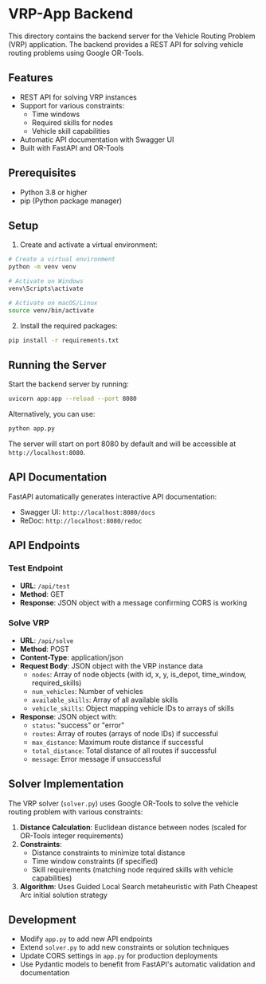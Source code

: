 # VRP-App Backend

This directory contains the backend server for the Vehicle Routing Problem (VRP) application. The backend provides a REST API for solving vehicle routing problems using Google OR-Tools.

## Features

- REST API for solving VRP instances
- Support for various constraints:
  - Time windows
  - Required skills for nodes
  - Vehicle skill capabilities
- Automatic API documentation with Swagger UI
- Built with FastAPI and OR-Tools

## Prerequisites

- Python 3.8 or higher
- pip (Python package manager)

## Setup

1. Create and activate a virtual environment:

```bash
# Create a virtual environment
python -m venv venv

# Activate on Windows
venv\Scripts\activate

# Activate on macOS/Linux
source venv/bin/activate
```

2. Install the required packages:

```bash
pip install -r requirements.txt
```

## Running the Server

Start the backend server by running:

```bash
uvicorn app:app --reload --port 8080
```

Alternatively, you can use:

```bash
python app.py
```

The server will start on port 8080 by default and will be accessible at `http://localhost:8080`.

## API Documentation

FastAPI automatically generates interactive API documentation:

- Swagger UI: `http://localhost:8080/docs`
- ReDoc: `http://localhost:8080/redoc`

## API Endpoints

### Test Endpoint

- **URL**: `/api/test`
- **Method**: GET
- **Response**: JSON object with a message confirming CORS is working

### Solve VRP

- **URL**: `/api/solve`
- **Method**: POST
- **Content-Type**: application/json
- **Request Body**: JSON object with the VRP instance data
  - `nodes`: Array of node objects (with id, x, y, is_depot, time_window, required_skills)
  - `num_vehicles`: Number of vehicles
  - `available_skills`: Array of all available skills
  - `vehicle_skills`: Object mapping vehicle IDs to arrays of skills
- **Response**: JSON object with:
  - `status`: "success" or "error"
  - `routes`: Array of routes (arrays of node IDs) if successful
  - `max_distance`: Maximum route distance if successful
  - `total_distance`: Total distance of all routes if successful
  - `message`: Error message if unsuccessful

## Solver Implementation

The VRP solver (`solver.py`) uses Google OR-Tools to solve the vehicle routing problem with various constraints:

1. **Distance Calculation**: Euclidean distance between nodes (scaled for OR-Tools integer requirements)
2. **Constraints**:
   - Distance constraints to minimize total distance
   - Time window constraints (if specified)
   - Skill requirements (matching node required skills with vehicle capabilities)
3. **Algorithm**: Uses Guided Local Search metaheuristic with Path Cheapest Arc initial solution strategy

## Development

- Modify `app.py` to add new API endpoints
- Extend `solver.py` to add new constraints or solution techniques
- Update CORS settings in `app.py` for production deployments
- Use Pydantic models to benefit from FastAPI's automatic validation and documentation